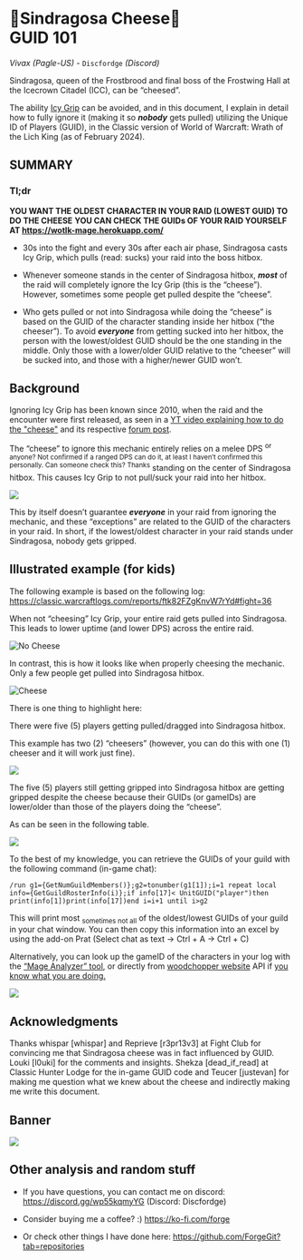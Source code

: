 # 🧀Sindragosa Cheese🧀<br/>GUID 101<br/>

_Vivax (Pagle-US) -_ `Discfordge` _(Discord)_



Sindragosa, queen of the Frostbrood and final boss of the Frostwing Hall at the Icecrown Citadel (ICC), can be “cheesed”. 

The ability [Icy Grip](https://www.wowhead.com/wotlk/spell=70117/icy-grip) can be avoided, and in this document, I explain in detail how to fully ignore it (making it so _**nobody**_ gets pulled) utilizing the Unique ID of Players (GUID), in the Classic version of World of Warcraft: Wrath of the Lich King (as of February 2024).

## **SUMMARY**
### **Tl;dr**

**YOU WANT THE OLDEST CHARACTER IN YOUR RAID (LOWEST GUID) TO DO THE CHEESE**
**YOU CAN CHECK THE GUIDs OF YOUR RAID YOURSELF AT https://wotlk-mage.herokuapp.com/**

-	30s into the fight and every 30s after each air phase, Sindragosa casts Icy Grip, which pulls (read: sucks) your raid into the boss hitbox. 

-	Whenever someone stands in the center of Sindragosa hitbox, _**most**_ of the raid will completely ignore the Icy Grip (this is the “cheese”). However, sometimes some people get pulled despite the “cheese”.

-	Who gets pulled or not into Sindragosa while doing the “cheese” is based on the GUID of the character standing inside her hitbox (“the cheeser”). To avoid _**everyone**_ from getting sucked into her hitbox, the person with the lowest/oldest GUID should be the one standing in the middle. Only those with a lower/older GUID relative to the “cheeser” will be sucked into, and those with a higher/newer GUID won’t.


## **Background**

Ignoring Icy Grip has been known since 2010, when the raid and the encounter were first released, as seen in a [YT video explaining how to do the "cheese"](https://www.youtube.com/watch?v=CqIjp4BNY8c&t=37s) and its respective [forum post](https://www.ownedcore.com/forums/world-of-warcraft/world-of-warcraft-exploits/297916-how-avoid-icy-grip-before-blistering-cold-sindragosa.html).

The “cheese” to ignore this mechanic entirely relies on a melee DPS <sup>or anyone? Not confirmed if a ranged DPS can do it, at least I haven’t confirmed this personally. Can someone check this? Thanks</sup> standing on the center of Sindragosa hitbox. This causes Icy Grip to not pull/suck your raid into her hitbox. 

<img src="_img/cheese_visual.png" /> <br />

This by itself doesn’t guarantee _**everyone**_ in your raid from ignoring the mechanic, and these “exceptions” are related to the GUID of the characters in your raid.
In short, if the lowest/oldest character in your raid stands under Sindragosa, nobody gets gripped.

## **Illustrated example (for kids)**

The following example is based on the following log:
https://classic.warcraftlogs.com/reports/ftk82FZgKnvW7rYd#fight=36

When not “cheesing” Icy Grip, your entire raid gets pulled into Sindragosa. 
This leads to lower uptime (and lower DPS) across the entire raid.

![No Cheese](https://raw.githubusercontent.com/ForgeGit/Sindragosa_GUID/main/_img/nocheese_example.gif?token=GHSAT0AAAAAACKWZB6ONUVLR4BFQWTBQLQGZOXLJNA)

In contrast, this is how it looks like when properly cheesing the mechanic. Only a few people get pulled into Sindragosa hitbox.

![Cheese](https://raw.githubusercontent.com/ForgeGit/Sindragosa_GUID/main/_img/cheese_example.gif?token=GHSAT0AAAAAACKWZB6PJ56ZM6RCFSVDYOK2ZOXLJWA)

There is one thing to highlight here: 

There were five (5) players getting pulled/dragged into Sindragosa hitbox. 

This example has two (2) “cheesers” (however, you can do this with one (1) cheeser and it will work just fine).

<img src="_img/zoom_in_example.png" /> <br />

The five (5) players still getting gripped into Sindragosa hitbox are getting gripped despite the cheese because their GUIDs (or gameIDs) are lower/older than those of the players doing the “cheese”.

As can be seen in the following table.

<img src="_img/GUID_table.png" /> <br />

To the best of my knowledge, you can retrieve the GUIDs of your guild with the following command (in-game chat): 
```
/run g1={GetNumGuildMembers()};g2=tonumber(g1[1]);i=1 repeat local info={GetGuildRosterInfo(i)};if info[17]< UnitGUID("player")then print(info[1])print(info[17])end i=i+1 until i>g2
```
This will print most <sub>sometimes not all</sub> of the oldest/lowest GUIDs of your guild in your chat window.
You can then copy this information into an excel by using the add-on Prat (Select chat as text -> Ctrl + A -> Ctrl + C)

Alternatively, you can look up the gameID of the characters in your log with the [“Mage Analyzer” tool](https://wotlk-mage.herokuapp.com/), or directly from [woodchopper website](https://classic.warcraftlogs.com/) API if [you know what you are doing.](https://www.warcraftlogs.com/api/docs)

<img src="_img/Magelyzer.png" /> <br />

## Acknowledgments 

Thanks whispar [whispar] and Reprieve [r3pr13v3] at Fight Club for convincing me that Sindragosa cheese was in fact influenced by GUID. 
Louki [l0uki] for the comments and insights.
Shekza [dead_if_read] at Classic Hunter Lodge for the in-game GUID code and Teucer [justevan] for making me question what we knew about the cheese and indirectly making me write this document.

## Banner

<img src="_img/banner3.jpg" /> <br />

## Other analysis and random stuff

- If you have questions, you can contact me on discord: https://discord.gg/wp55kqmyYG (Discord: Discfordge) <br />

- Consider buying me a coffee? :) https://ko-fi.com/forge

- Or check other things I have done here: https://github.com/ForgeGit?tab=repositories
